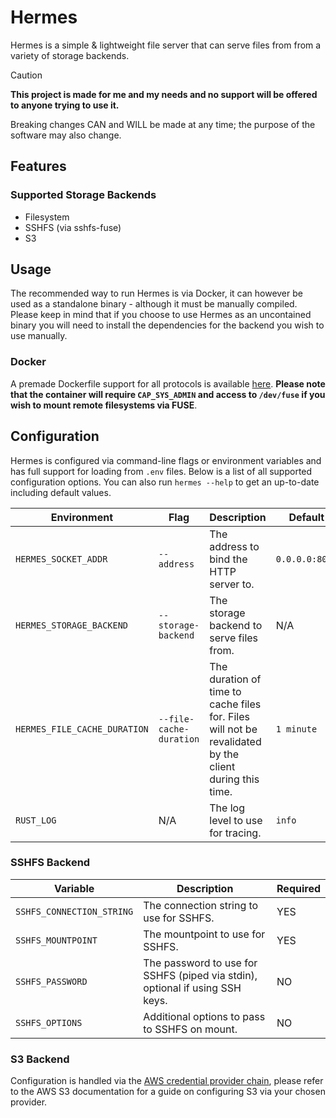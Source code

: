 # Hermes

Hermes is a simple & lightweight file server that can serve files from from a variety of storage backends.

> [!CAUTION]  
> **This project is made for me and my needs and no support will be offered to anyone trying to use it.** 
>
> Breaking changes CAN and WILL be made at any time; the purpose of the software may also change.

## Features

### Supported Storage Backends

- Filesystem
- SSHFS (via sshfs-fuse)
- S3

## Usage

The recommended way to run Hermes is via Docker, it can however be used as a standalone binary - although it must be manually compiled. Please keep in mind that if you choose to use Hermes as an uncontained binary you will need to install the dependencies for the backend you wish to use manually.

### Docker

A premade Dockerfile support for all protocols is available [here](./Dockerfile). **Please note that the container will require `CAP_SYS_ADMIN` and access to `/dev/fuse` if you wish to mount remote filesystems via FUSE**.

## Configuration

Hermes is configured via command-line flags or environment variables and has full support for loading from `.env` files. Below is a list of all supported configuration options. You can also run `hermes --help` to get an up-to-date including default values.

| Environment                  | Flag                    | Description                                                                                            | Default        | Required |
| ---------------------------- | ----------------------- | ------------------------------------------------------------------------------------------------------ | -------------- | -------- |
| `HERMES_SOCKET_ADDR`         | `--address`             | The address to bind the HTTP server to.                                                                | `0.0.0.0:8080` | YES      |
| `HERMES_STORAGE_BACKEND`     | `--storage-backend`     | The storage backend to serve files from.                                                               | N/A            | YES      |
| `HERMES_FILE_CACHE_DURATION` | `--file-cache-duration` | The duration of time to cache files for. Files will not be revalidated by the client during this time. | `1 minute`     | NO       |
| `RUST_LOG`                   | N/A                     | The log level to use for tracing.                                                                      | `info`         | NO       |

### SSHFS Backend

| Variable                  | Description                                                                  | Required |
| ------------------------- | ---------------------------------------------------------------------------- | -------- |
| `SSHFS_CONNECTION_STRING` | The connection string to use for SSHFS.                                      | YES      |
| `SSHFS_MOUNTPOINT`        | The mountpoint to use for SSHFS.                                             | YES      |
| `SSHFS_PASSWORD`          | The password to use for SSHFS (piped via stdin), optional if using SSH keys. | NO       |
| `SSHFS_OPTIONS`           | Additional options to pass to SSHFS on mount.                                | NO       |

### S3 Backend

Configuration is handled via the [AWS credential provider chain](https://docs.aws.amazon.com/sdkref/latest/guide/standardized-credentials.html), please refer to the AWS S3 documentation for a guide on configuring S3 via your chosen provider.